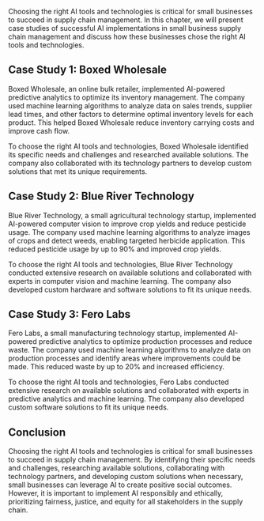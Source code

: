 

Choosing the right AI tools and technologies is critical for small businesses to succeed in supply chain management. In this chapter, we will present case studies of successful AI implementations in small business supply chain management and discuss how these businesses chose the right AI tools and technologies.

Case Study 1: Boxed Wholesale
-----------------------------

Boxed Wholesale, an online bulk retailer, implemented AI-powered predictive analytics to optimize its inventory management. The company used machine learning algorithms to analyze data on sales trends, supplier lead times, and other factors to determine optimal inventory levels for each product. This helped Boxed Wholesale reduce inventory carrying costs and improve cash flow.

To choose the right AI tools and technologies, Boxed Wholesale identified its specific needs and challenges and researched available solutions. The company also collaborated with its technology partners to develop custom solutions that met its unique requirements.

Case Study 2: Blue River Technology
-----------------------------------

Blue River Technology, a small agricultural technology startup, implemented AI-powered computer vision to improve crop yields and reduce pesticide usage. The company used machine learning algorithms to analyze images of crops and detect weeds, enabling targeted herbicide application. This reduced pesticide usage by up to 90% and improved crop yields.

To choose the right AI tools and technologies, Blue River Technology conducted extensive research on available solutions and collaborated with experts in computer vision and machine learning. The company also developed custom hardware and software solutions to fit its unique needs.

Case Study 3: Fero Labs
-----------------------

Fero Labs, a small manufacturing technology startup, implemented AI-powered predictive analytics to optimize production processes and reduce waste. The company used machine learning algorithms to analyze data on production processes and identify areas where improvements could be made. This reduced waste by up to 20% and increased efficiency.

To choose the right AI tools and technologies, Fero Labs conducted extensive research on available solutions and collaborated with experts in predictive analytics and machine learning. The company also developed custom software solutions to fit its unique needs.

Conclusion
----------

Choosing the right AI tools and technologies is critical for small businesses to succeed in supply chain management. By identifying their specific needs and challenges, researching available solutions, collaborating with technology partners, and developing custom solutions when necessary, small businesses can leverage AI to create positive social outcomes. However, it is important to implement AI responsibly and ethically, prioritizing fairness, justice, and equity for all stakeholders in the supply chain.
